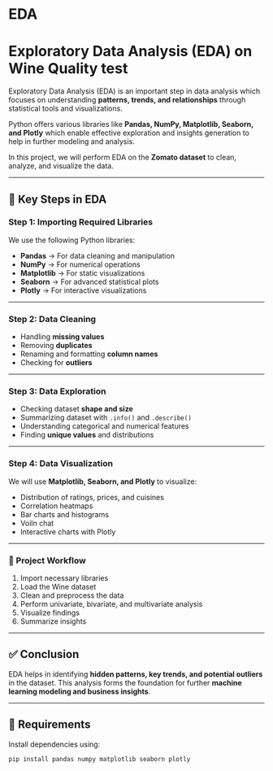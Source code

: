 # EDA
# Exploratory Data Analysis (EDA) on Wine Quality test

Exploratory Data Analysis (EDA) is an important step in data analysis which focuses on understanding **patterns, trends, and relationships** through statistical tools and visualizations.  

Python offers various libraries like **Pandas, NumPy, Matplotlib, Seaborn, and Plotly** which enable effective exploration and insights generation to help in further modeling and analysis.  

In this project, we will perform EDA on the **Zomato dataset** to clean, analyze, and visualize the data.  

---

## 🚀 Key Steps in EDA  

### Step 1: Importing Required Libraries  
We use the following Python libraries:
- **Pandas** → For data cleaning and manipulation  
- **NumPy** → For numerical operations  
- **Matplotlib** → For static visualizations  
- **Seaborn** → For advanced statistical plots  
- **Plotly** → For interactive visualizations  

---

### Step 2: Data Cleaning  
- Handling **missing values**  
- Removing **duplicates**  
- Renaming and formatting **column names**  
- Checking for **outliers**  

---

### Step 3: Data Exploration  
- Checking dataset **shape and size**  
- Summarizing dataset with `.info()` and `.describe()`  
- Understanding categorical and numerical features  
- Finding **unique values** and distributions  

---

### Step 4: Data Visualization  
We will use **Matplotlib, Seaborn, and Plotly** to visualize:  
- Distribution of ratings, prices, and cuisines  
- Correlation heatmaps  
- Bar charts and histograms  
- Voiln chat  
- Interactive charts with Plotly  

---

### 📂 Project Workflow  
1. Import necessary libraries  
2. Load the Wine dataset  
3. Clean and preprocess the data  
4. Perform univariate, bivariate, and multivariate analysis  
5. Visualize findings  
6. Summarize insights  

---

## ✅ Conclusion  
EDA helps in identifying **hidden patterns, key trends, and potential outliers** in the dataset. This analysis forms the foundation for further **machine learning modeling and business insights**.  

---

## 🔧 Requirements  

Install dependencies using:  
```bash
pip install pandas numpy matplotlib seaborn plotly
